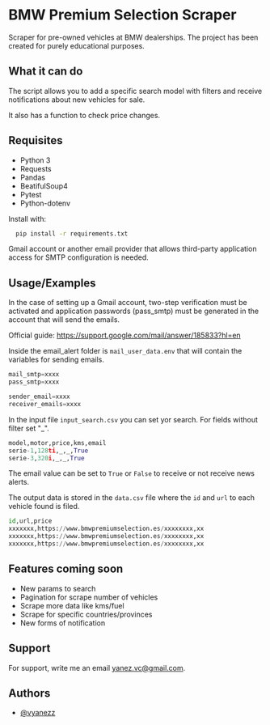 
# BMW Premium Selection Scraper

Scraper for pre-owned vehicles at BMW dealerships. The project has been created for purely educational purposes.

## What it can do

The script allows you to add a specific search model with filters and receive notifications about new vehicles for sale.

It also has a function to check price changes.

## Requisites

- Python 3
- Requests
- Pandas
- BeatifulSoup4
- Pytest
- Python-dotenv

Install with:
```bash
  pip install -r requirements.txt
```


Gmail account or another email provider that allows third-party application access for SMTP configuration is needed.



## Usage/Examples

In the case of setting up a Gmail account, two-step verification must be activated and application passwords (pass_smtp) must be generated in the account that will send the emails. 

Official guide: https://support.google.com/mail/answer/185833?hl=en

Inside the email_alert folder is ```mail_user_data.env``` that will contain the variables for sending emails.


```python
mail_smtp=xxxx
pass_smtp=xxxx

sender_email=xxxx
receiver_emails=xxxx
```


In the input file ```input_search.csv``` you can set yor search. For fields without filter set "_".

```python
model,motor,price,kms,email
serie-1,128ti,_,_,True
serie-3,320i,_,_,True

```

The email value can be set to ```True``` or ```False``` to receive or not receive news alerts.

The output data is stored in the ```data.csv``` file where the ```id``` and ```url``` to each vehicle found is filed.

```python
id,url,price
xxxxxxx,https://www.bmwpremiumselection.es/xxxxxxxx,xx
xxxxxxx,https://www.bmwpremiumselection.es/xxxxxxxx,xx
xxxxxxx,https://www.bmwpremiumselection.es/xxxxxxxx,xx

```





## Features coming soon

- New params to search
- Pagination for scrape number of vehicles
- Scrape more data like kms/fuel
- Scrape for specific countries/provinces
- New forms of notification






## Support

For support, write me an email yanez.vc@gmail.com.


## Authors

- [@vyanezz](https://github.com/vyanezz)

